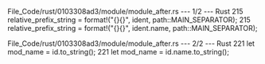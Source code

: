 File_Code/rust/0103308ad3/module/module_after.rs --- 1/2 --- Rust
215             relative_prefix_string = format!("{}{}", ident, path::MAIN_SEPARATOR);                                                                       215             relative_prefix_string = format!("{}{}", ident.name, path::MAIN_SEPARATOR);

File_Code/rust/0103308ad3/module/module_after.rs --- 2/2 --- Rust
221         let mod_name = id.to_string();                                                                                                                   221         let mod_name = id.name.to_string();

